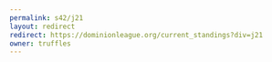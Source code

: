 ```yaml
---
permalink: s42/j21
layout: redirect
redirect: https://dominionleague.org/current_standings?div=j21
owner: truffles
---
```

